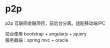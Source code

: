 # p2p  
   
p2p 互联网金融项目，前后台分离。适配移动端/PC   

前台使用 bootstrap + angularjs + jquery  
服务器端：spring mvc + oracle  
